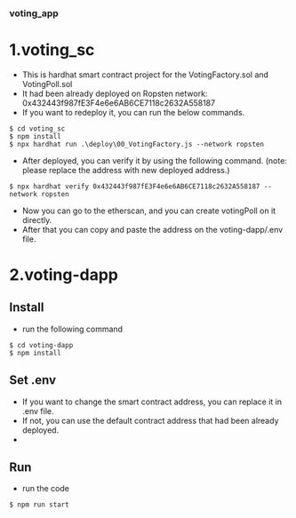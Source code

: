 ### voting_app

# 1.voting_sc
 - This is hardhat smart contract project for the VotingFactory.sol and VotingPoll.sol
 - It had been already deployed on Ropsten network: 0x432443f987fE3F4e6e6AB6CE7118c2632A558187
 - If you want to redeploy it, you can run the below commands.
```console
$ cd voting_sc
$ npm install
$ npx hardhat run .\deploy\00_VotingFactory.js --network ropsten
```
 - After deployed, you can verify it by using the following command. (note: please replace the address with new deployed address.)
```console
$ npx hardhat verify 0x432443f987fE3F4e6e6AB6CE7118c2632A558187 --network ropsten
```
 - Now you can go to the etherscan, and you can create votingPoll on it directly.
 - After that you can copy and paste the address on the voting-dapp/.env file.

# 2.voting-dapp

## Install
- run the following command
```console
$ cd voting-dapp
$ npm install
```

## Set .env
- If you want to change the smart contract address, you can replace it in .env file.
- If not, you can use the default contract address that had been already deployed.
- 

## Run
- run the code
```console
$ npm run start
```

